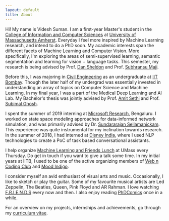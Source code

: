 ```yaml
---
layout: default
title: About
---
```


Hi! My name is Videsh Suman. I am a first-year Master's student in the [College of Information and Computer Sciences] at [University of Massachusetts Amherst]. Everyday I feel more inspired by Machine Learning research, and intend to do a PhD soon. My academic interests span the different facets of Machine Learning and Computer Vision. More specifically, I'm exploring the areas of semi-supervised learning, semantic segmentation and learning for vision + language tasks. This semester, my research is being advised by Prof. [Dan Sheldon] and Prof. [Subhransu Maji]. 

Before this, I was majoring in [Civil Engineering] as an undergraduate at [IIT Bombay]. Though the later half of my undergrad was essentially invested in understanding an array of topics on Computer Science and Machine Learning. In my final year, I was a part of the Medical Deep Learning and AI Lab. My Bachelor's thesis was jointly advised by Prof. [Amit Sethi] and Prof. [Subimal Ghosh]. 

I spent the summer of 2019 interning at [Microsoft Research], Bengaluru. I worked on state space modeling approaches for data-informed network simulation, and was primarily advised by Dr. [Sundararajan Sellamanickam]. This experience was quite instrumental for my inclination towards research. In the summer of 2018, I had interned at [Disney India], where I used NLP technologies to create a PoC of task based conversational assistants. 

I help organize [Machine Learning and Friends Lunch] at UMass every Thursday. Do get in touch if you want to give a talk some time. In my initial years at IITB, I used to be one of the active organizing members of [Web n Coding Club] and [Mood Indigo]. 

I consider myself an avid enthusiast of visual arts and music. Occasionally, I like to sketch or play the guitar. Some of my favourite musical artists are Led Zeppelin, The Beatles, Queen, Pink Floyd and AR Rahman. I love watching [F.R.I.E.N.D.S] every now and then. I also enjoy reading [PhDComics] once in a while.

For an overview on my projects, internships and achievements, go through my [curriculum vitae].


[College of Information and Computer Sciences]: https://www.cics.umass.edu/
[University of Massachusetts Amherst]: https://www.umass.edu/
[Dan Sheldon]: https://people.cs.umass.edu/~sheldon/
[Subhransu Maji]: https://people.cs.umass.edu/~smaji/
[Civil Engineering]: http://www.civil.iitb.ac.in/
[IIT Bombay]: http://www.iitb.ac.in/
[Amit Sethi]: https://www.ee.iitb.ac.in/~asethi/
[Subimal Ghosh]: https://www.civil.iitb.ac.in/~subimal/
[Microsoft Research]: https://www.microsoft.com/en-us/research/lab/microsoft-research-india/
[Sundararajan Sellamanickam]: https://www.microsoft.com/en-us/research/people/ssrajan/
[Disney India]: https://www.disney.in/
[Machine Learning and Friends Lunch]: http://ds.cs.umass.edu/mlfl
[Web n Coding Club]: https://wncc-iitb.org/
[Mood Indigo]: https://moodi.org/
[F.R.I.E.N.D.S]: https://en.wikipedia.org/wiki/Friends
[PhDComics]: http://phdcomics.com/
[curriculum vitae]: /docs/cv.pdf

